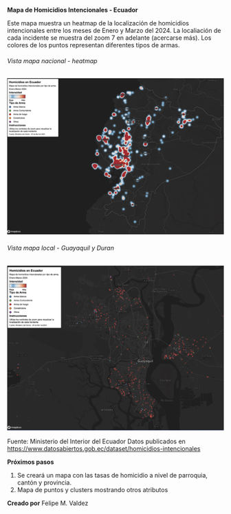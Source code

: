 **Mapa de Homicidios Intencionales - Ecuador**
<p>Este mapa muestra un heatmap de la localización de homicidios intencionales entre los meses de Enero y Marzo del 2024.
La localiación de cada incidente se muestra del zoom 7 en adelante (acercarse más).
Los colores de los puntos representan diferentes tipos de armas.</p>

<h6>Vista mapa nacional - heatmap</h3>
<img src="https://github.com/fmvaldezg/HomicidiosEC2024/blob/71b1c544913b427eb96bdda60da8ecc3ef056fb5/screenshots/nacional.png" alt="mapa nacional" width="600"/>

<h6>Vista mapa local - Guayaquil y Duran</h3>
<img src="https://github.com/fmvaldezg/HomicidiosEC2024/blob/71b1c544913b427eb96bdda60da8ecc3ef056fb5/screenshots/local.png" alt="mapa local" width="600"/>

Fuente: Ministerio del Interior del Ecuador
Datos publicados en <a>https://www.datosabiertos.gob.ec/dataset/homicidios-intencionales</a>

**Próximos pasos**
<ol>
  <li>Se creará un mapa con las tasas de homicidio a nivel de parroquia, cantón y provincia.</li>
  <li>Mapa de puntos y clusters mostrando otros atributos</li>
</ol>

**Creado por**
Felipe M. Valdez

